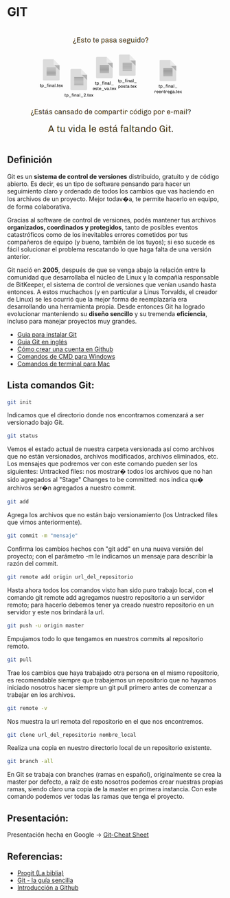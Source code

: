 # GIT

![Git acaba con versiones finales](assets/git/git.png)

## Definición

Git es un **sistema de control de versiones** distribuido, gratuito y de código abierto. Es decir, es un tipo de software pensando para hacer un seguimiento claro y ordenado de todos los cambios que vas haciendo en los archivos de un proyecto. Mejor todav�a, te permite hacerlo en equipo, de forma colaborativa.

Gracias al software de control de versiones, podés mantener tus archivos **organizados, coordinados y protegidos**, tanto de posibles eventos catastróficos como de los inevitables errores cometidos por tus compañeros de equipo (y bueno, también de los tuyos); si eso sucede es fácil solucionar el problema rescatando lo que haga falta de una versión anterior.

Git nació en **2005**, después de que se venga abajo la relación entre la comunidad que desarrollaba el núcleo de Linux y la compañía responsable de BitKeeper, el sistema de control de versiones que venían usando hasta entonces. A estos muchachos (y en particular a Linus Torvalds, el creador de Linux) se les ocurrió que la mejor forma de reemplazarla era desarrollando una herramienta propia. Desde entonces Git ha logrado evolucionar manteniendo su **diseño sencillo** y su tremenda **eficiencia**, incluso para manejar proyectos muy grandes.

- [Guia para instalar Git](https://git-scm.com/book/es/v2/Inicio---Sobre-el-Control-de-Versiones-Instalaci%C3%B3n-de-Git)
- [Guia Git en inglés](https://github.com/git-guides/install-git)
- [Cómo crear una cuenta en Github](https://docs.github.com/es/get-started/start-your-journey/creating-an-account-on-github)
- [Comandos de CMD para Windows](https://www.stationx.net/windows-command-line-cheat-sheet)
- [Comandos de terminal para Mac](https://github.com/0nn0/terminal-mac-cheatsheet)

## Lista comandos Git:

```bash
git init
```

Indicamos que el directorio donde nos encontramos comenzará a ser versionado bajo Git.

```bash
git status
```

Vemos el estado actual de nuestra carpeta versionada así como archivos que no están versionados, archivos modificados, archivos eliminados, etc. Los mensajes que podremos ver con este comando pueden ser los siguientes:
Untracked files: nos mostrar� todos los archivos que no han sido agregados al "Stage"
Changes to be committed: nos indica qu� archivos ser�n agregados a nuestro commit.

```bash
git add
```

Agrega los archivos que no están bajo versionamiento (los Untracked files que vimos anteriormente).

```bash
git commit -m "mensaje"
```

Confirma los cambios hechos con "git add" en una nueva versión del proyecto; con el parámetro -m le indicamos un mensaje para describir la razón del commit.

```bash
git remote add origin url_del_repositorio
```

Hasta ahora todos los comandos visto han sido puro trabajo local, con el comando git remote add agregamos nuestro repositorio a un servidor remoto; para hacerlo debemos tener ya creado nuestro repositorio en un servidor y este nos brindará la url.

```bash
git push -u origin master
```

Empujamos todo lo que tengamos en nuestros commits al repositorio remoto.

```bash
git pull
```

Trae los cambios que haya trabajado otra persona en el mismo repositorio, es recomendable siempre que trabajemos un repositorio que no hayamos iniciado nosotros hacer siempre un git pull primero antes de comenzar a trabajar en los archivos.

```bash
git remote -v
```

Nos muestra la url remota del repositorio en el que nos encontremos.

```bash
git clone url_del_repositorio nombre_local
```

Realiza una copia en nuestro directorio local de un repositorio existente.

```bash
git branch -all
```

En Git se trabaja con branches (ramas en español), originalmente se crea la master por defecto, a raíz de esto nosotros podemos crear nuestras propias ramas, siendo claro una copia de la master en primera instancia. Con este comando podemos ver todas las ramas que tenga el proyecto.

## Presentación:

Presentación hecha en Google -> [Git-Cheat Sheet](assets/git/ppt/cheatsheet.pdf)

## Referencias:

- [Progit (La biblia)](https://git-scm.com/book/es/v1)
- [Git - la guía sencilla](http://rogerdudler.github.io/git-guide/index.es.html)
- [Introducción a Github](http://www.cristalab.com/tutoriales/introduccion-a-github-en-linux-ubuntu-c106086l)

